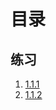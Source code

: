# 目录

## 练习
1. [1.1.1](./1.1.1.GiveTheValue/main.go)
2. [1.1.2](./1.1.2.GiveTheTypeAndValue/main.go)